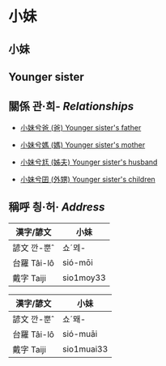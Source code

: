# 小妹
## 小妹
## Younger sister

## 關係 관·희- _Relationships_

- [小妹兮爸 (爸) Younger sister's father](member2.md)

- [小妹兮媽 (媽) Younger sister's mother](member3.md)

- [小妹兮尪 (姊夫) Younger sister's husband](member23.md)

- [小妹兮囝 (外甥) Younger sister's children](member25.md)



## 稱呼 칑·허· _Address_

漢字/諺文 | 小妹
--- | ---
諺文 깐-뿐ˆ | 쇼ˊᄆᆀ-
台羅 Tâi-lô | sió-mōi
戴字 Taiji | sio1moy33


漢字/諺文 | 小妹
--- | ---
諺文 깐-뿐ˆ | 쇼ˊ뫠-
台羅 Tâi-lô | sió-muāi
戴字 Taiji | sio1muai33


